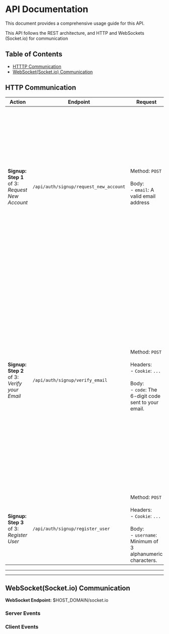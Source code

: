 # API Documentation

This document provides a comprehensive usage guide for this API.

This API follows the REST architecture, and HTTP and WebSockets (Socket.io) for communication

## Table of Contents

- [HTTTP Communication](#http-communication)
- [WebSocket(Socket.io) Communication](#websocketsocketio-communication)

## HTTP Communication

| Action | Endpoint | Request | Response |
| - | - | - | - |
| **Signup: Step 1** of 3: *Request New Account* | `/api/auth/signup/request_new_account` | Method: `POST`<br><br>Body:<br>- `email`: A valid email address | Status: `200 OK`<br><br>Headers:<br>- `Set-Cookie`: `...`<br><br>Body:<br>- `msg`: Enter the 6-digit code sent to `${email}` to verify your email. <hr> Status: `400 BadRequest`<br><br>Body:<br>- `msg`: A user with this email already exists. |
| **Signup: Step 2** of 3: *Verify your Email* | `/api/auth/signup/verify_email` | Method: `POST`<br><br>Headers:<br>- `Cookie`: `...`<br><br>Body:<br>- `code`: The 6-digit code sent to your email. | Status: `200 OK`<br><br>Headers:<br>- `Set-Cookie`: `...`<br><br>Body:<br>- `msg`: Your `${email}` has been verified. <hr> Status: `400 BadRequest`<br><br>Body:<br>- `msg`: Incorrect verification code! Check or Re-submit your email. <hr> Status: `400 BadRequest`<br><br>Body:<br>- `msg`: Verification code expired! Re-submit your email. |
| **Signup: Step 3** of 3: *Register User* | `/api/auth/signup/register_user` | Method: `POST`<br><br>Headers:<br>- `Cookie`: `...`<br><br>Body:<br>- `username`: Minimum of 3 alphanumeric characters. | |

---
---

## WebSocket(Socket.io) Communication

**WebSocket Endpoint:** $HOST_DOMAIN/socket.io

### Server Events

### Client Events

